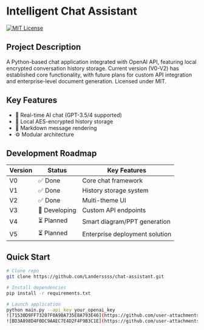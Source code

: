 # Intelligent Chat Assistant

[![MIT License](https://img.shields.io/badge/License-MIT-green.svg)](https://opensource.org/licenses/MIT)

## Project Description
A Python-based chat application integrated with OpenAI API, featuring local encrypted conversation history storage. Current version (V0-V2) has established core functionality, with future plans for custom API integration and enterprise-level document generation. Licensed under MIT.

## Key Features
- 🤖 Real-time AI chat (GPT-3.5/4 supported)
- 📁 Local AES-encrypted history storage
- 🎨 Markdown message rendering
- ⚙️ Modular architecture

## Development Roadmap
| Version | Status    | Key Features                     |
|---------|-----------|----------------------------------|
| V0      | ✅ Done    | Core chat framework             |
| V1      | ✅ Done    | History storage system          |
| V2      | ✅ Done    | Multi-theme UI                  |
| V3      | 🚧 Developing | Custom API endpoints          |
| V4      | ⏳ Planned | Smart diagram/PPT generation    |
| V5      | ⏳ Planned | Enterprise deployment solution  |

## Quick Start
```bash
# Clone repo
git clone https://github.com/Landerssss/chat-assistant.git

# Install dependencies
pip install -r requirements.txt

# Launch application
python main.py --api_key your_openai_key
![71530D9FF73207F0A9BA735E8A793E46](https://github.com/user-attachments/assets/c0a1c225-810c-4455-9f4e-8d1ee7dd26ed)
![BD3A898D4F0DC9AAEC7E4D2F4F9B3C1E](https://github.com/user-attachments/assets/9370ee1b-6fdf-440e-8c2e-21628757edcb)


